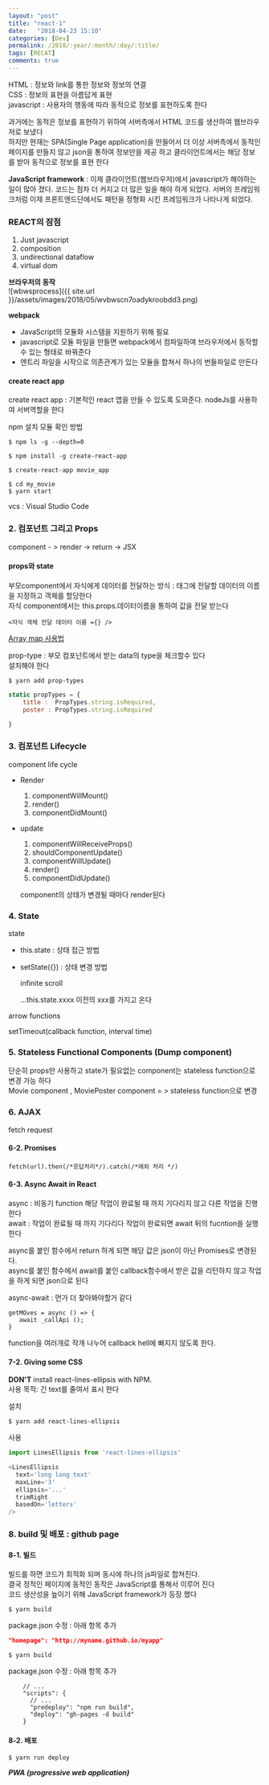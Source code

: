 ```yaml
---
layout: "post"
title: "react-1"
date:   "2018-04-23 15:10"
categories: [Dev]
permalink: /2018/:year/:month/:day/:title/
tags: [RECAT]
comments: true
---
```

HTML : 정보와 link를 통한 정보와 정보의 연결   
CSS : 정보의 표현을 아름답게 표현  
javascript : 사용자의 행동에 따라 동적으로 정보를 표현하도록 한다  

>>
과거에는 동적은 정보를 표현하기 위하여 서버측에서 HTML 코드를 생산하여 웹브라우저로 보냈다  
하지만 현재는 SPA(Single Page application)을 만들어서 더 이상 서버측에서 동적인 페이지를 만들지 않고 json을 통하여 정보만을 제공 하고 클라이언트에서는 해당 정보를 받아 동적으로 정보를 표현 한다

**JavaScript framework** : 이제 클라이언트(웹브라우저)에서 javascript가 해야하는 일이 많아 졌다. 코드는 점차 더 커지고 더 많은 일을 해야 하게 되었다. 서버의 프레임워크처럼 이제 프론트엔드단에서도 패턴을 정형화 시킨 프레임워크가 나타나게 되었다.   

### REACT의 잠점
1. Just javascript
2. composition
3. undirectional dataflow
4. virtual dom

**브라우저의 동작**   
![wbwsprocess]({{ site.url }}/assets/images/2018/05/wvbwscn7oadykroobdd3.png)

**webpack**   
- JavaScript의 모듈화 시스템을 지원하기 위해 필요  
- javascript로 모듈 파일을 만들면 webpack에서 컴파일하여 브라우저에서 동작할수 있는 형태로 바꿔준다  
- 엔트리 파일을 시작으로 의존관계가 있는 모듈을 합쳐서 하나의 번들파일로 만든다  

#### create react app
create react app : 기본적인 react 앱을 만들 수 있도록 도와준다. nodeJs를 사용하여 서버역할을 한다    

npm 설치 모듈 확인 방법  
```
$ npm ls -g --depth=0
```


```
$ npm install -g create-react-app

$ create-react-app movie_app
```

```
$ cd my_movie
$ yarn start
```

vcs : Visual Studio Code  

### 2. 컴포넌트 그리고 Props
component - > render -> return -> JSX   

#### props와 state
부모component에서 자식에게 데이터를 전달하는 방식 : 태그에 전달할 데이터의 이름을 지정하고 객체를 할당한다   
자식 component에서는 this.props.데이터이름을 통하여 값을 전달 받는다   

```
<자식 객체 전달 데이터 이름 ={} />  
```

[Array map 사용법](https://developer.mozilla.org/ko/docs/Web/JavaScript/Reference/Global_Objects/Array/map)


prop-type : 부모 컴포넌트에서 받는 data의 type을 체크할수 있다   
설치해야 한다  
```
$ yarn add prop-types
```

``` javascript
static propTypes = {
    title :  PropTypes.string.isRequired,
    poster : PropTypes.string.isRequired

}
```

### 3. 컴포넌트 Lifecycle
component life cycle  
- Render
    1. componentWillMount()
    2. render()
    3. componentDidMount()

- update
    1. componentWillReceiveProps()
    2. shouldComponentUpdate()
    3. componentWillUpdate()
    4. render()
    5. componentDidUpdate()  

    component의 상태가 변경될 때마다 render된다  

### 4. State
state
 - this.state : 상태 접근 방법
 - setState({}) : 상태 변경 방법


   infinite scroll

    ...this.state.xxxx 이전의 xxx를 가지고 온다  

arrow functions

setTimeout(callback function, interval time)

### 5. Stateless Functional Components (Dump component)
단순히 props만 사용하고 state가 필요없는 component는 stateless function으로 변경 가능 하다  
Movie component , MoviePoster component = > stateless function으로 변경  

### 6. AJAX

fetch request

#### 6-2. Promises
```ecmascript
fetch(url).then(/*응답처리*/).catch(/*에외 처리 */)
```

#### 6-3. Async Await in React
async : 비동기 function 해당 작업이 완료될 때 까지 기다리지 않고 다른 작업을 진행 한다  
await : 작업이 완료될 때 까지 기다리다 작업이 완료되면 await 뒤의 fucntion을 실행 한다


async를 붙인 함수에서 return 하게 되면 해당 값은 json이 아닌 Promises로 변경된다.  
async를 붙인 함수에서 await를 붙인 callback함수에서 받은 값을 리턴하지 않고 작업을 하게 되면 json으로 된다  
>>
async-await : 먼가 더 찾아봐야할거 같다   

``` ecmascript
getMOves = async () => {
   await _callApi ();
}
````

function을 여러개로 작개 나누어 callback hell에 빠지지 않도록 한다.  

#### 7-2. Giving some CSS  
**DON'T** install react-lines-ellipsis with NPM.  
사용 목적: 긴 text를 줄여서 표시 한다  

설치
```
$ yarn add react-lines-ellipsis
```

사용
```javascript
import LinesEllipsis from 'react-lines-ellipsis'

<LinesEllipsis
  text='long long text'
  maxLine='3'
  ellipsis='...'
  trimRight
  basedOn='letters'
/>
```

### 8. build 및 배포 : github page
#### 8-1. 빌드   
빌드를 하면 코드가 최적화 되며 동시에 하나의 js파일로 합쳐진다.   
결국 정적인 페이지에 동적인 동작은 JavaScript를 통해서 이루어 진다  
코드 생산성을 높이기 위해 JavaScript framework가 등장 했다  



```
$ yarn build
```

package.json 수정 :  아래 항목 추가
```json
"homepage": "http://myname.github.io/myapp"   
```

```
$ yarn build
```

package.json 수정 :  아래 항목 추가
```
    // ...
    "scripts": {
      // ...
      "predeploy": "npm run build",
      "deploy": "gh-pages -d build"
    }
```

#### 8-2. 배포  
```
$ yarn run deploy
```

***PWA (progressive web application)***
